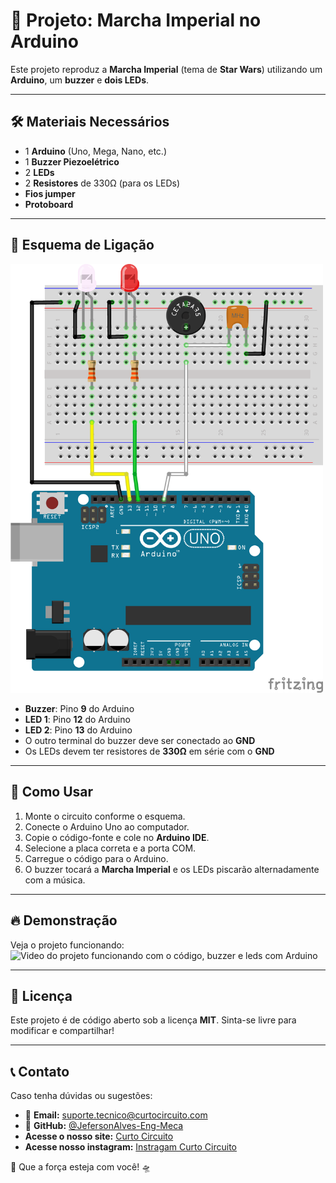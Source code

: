 # 🎵 Projeto: Marcha Imperial no Arduino

Este projeto reproduz a **Marcha Imperial** (tema de **Star Wars**) utilizando um **Arduino**, um **buzzer** e **dois LEDs**.

---

## 🛠️ Materiais Necessários

- 1 **Arduino** (Uno, Mega, Nano, etc.)
- 1 **Buzzer Piezoelétrico**
- 2 **LEDs**
- 2 **Resistores** de 330Ω (para os LEDs)
- **Fios jumper**
- **Protoboard**

---

## 🔧 Esquema de Ligação
<img src="https://raw.githubusercontent.com/CurtoCircuitoLab/Musicas/refs/heads/main/Esquematicos/Esquematico-Imperial-March_bb.png" alt="Esquema do Circuito" width="500">

- **Buzzer**: Pino **9** do Arduino
- **LED 1**: Pino **12** do Arduino
- **LED 2**: Pino **13** do Arduino
- O outro terminal do buzzer deve ser conectado ao **GND**
- Os LEDs devem ter resistores de **330Ω** em série com o **GND**

---

## 📌 Como Usar
1. Monte o circuito conforme o esquema.
2. Conecte o Arduino Uno ao computador.
3. Copie o código-fonte e cole no **Arduino IDE**.
4. Selecione a placa correta e a porta COM.
5. Carregue o código para o Arduino.
6. O buzzer tocará a **Marcha Imperial** e os LEDs piscarão alternadamente com a música.

---

## 🔥 Demonstração

Veja o projeto funcionando:
![Video do projeto funcionando com o código, buzzer e leds com Arduino](https://youtube.com/shorts/sswAfSUDotw)

---

## 📜 Licença

Este projeto é de código aberto sob a licença **MIT**. Sinta-se livre para modificar e compartilhar!

---

## 📞 Contato
Caso tenha dúvidas ou sugestões:
- 📧 **Email:** suporte.tecnico@curtocircuito.com
- 🔗 **GitHub:** [@JefersonAlves-Eng-Meca](https://github.com/JefersonAlves-Eng-Meca)
- **Acesse o nosso site:** [Curto Circuito](https://curtocircuito.com.br)
- **Acesse nosso instagram:** [Instragam Curto Circuito](https://www.instagram.com/curtocircuito.loja/)

🚀 Que a força esteja com você! 🛸




